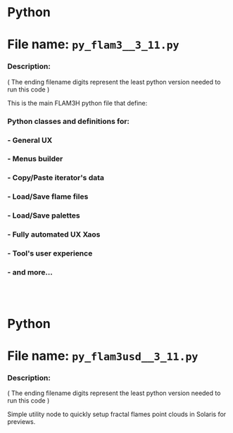 
# Python
# File name:    `py_flam3__3_11.py`
### Description:
( The ending filename digits represent the least python version needed to run this code )

This is the main FLAM3H python file that define:

###               Python classes and definitions for:
###               - General UX
###               - Menus builder
###               - Copy/Paste iterator's data
###               - Load/Save flame files
###               - Load/Save palettes
###               - Fully automated UX Xaos
###               - Tool's user experience
###               - and more...

<br>
<br>

# Python
# File name:    `py_flam3usd__3_11.py`
### Description:
( The ending filename digits represent the least python version needed to run this code )

Simple utility node to quickly setup fractal flames point clouds in Solaris for previews.